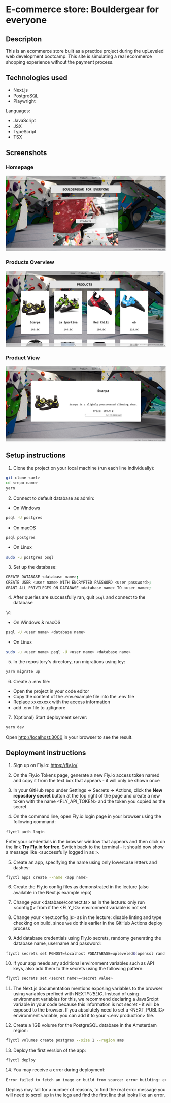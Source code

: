 # E-commerce store: Bouldergear for everyone

## Descripton

This is an ecommerce store built as a practice project during the upLeveled web development bootcamp. This site is simulating a real ecommerce shopping experience without the payment process.

## Technologies used

- Next.js
- PostgreSQL
- Playwright

Languages:

- JavaScript
- JSX
- TypeScript
- TSX

## Screenshots

### Homepage

![Screenshot Home](public/screenshots/homepage.png)

### Products Overview

![Screenshot Products Overview](public/screenshots/products_overview.png)

### Product View

![Screenshot Product](public/screenshots/product_view.png)

## Setup instructions

1. Clone the project on your local machine (run each line individually):

```bash
git clone <url>
cd <repo name>
yarn
```

2. Connect to default database as admin:

- On Windows

```bash
psql -U postgres
```

- On macOS

```bash
psql postgres
```

- On Linux

```bash
sudo -u postgres psql
```

3. Set up the database:

```bash
CREATE DATABASE <database name>;
CREATE USER <user name> WITH ENCRYPTED PASSWORD <user password>;
GRANT ALL PRIVILEGES ON DATABASE <database name> TO <user name>;
```

4. After queries are successfully ran, quit `psql` and connect to the database

```bash
\q
```

- On Windows & macOS

```bash
psql -U <user name> <database name>
```

- On Linux

```bash
sudo -u <user name> psql -U <user name> <database name>
```

5. In the repository's directory, run migrations using ley:

```bash
yarn migrate up
```

6. Create a .env file:

- Open the project in your code editor
- Copy the content of the .env.example file into the .env file
- Replace xxxxxxxx with the access information
- add .env file to .gitignore

7. (Optional) Start deployment server:

```bash
yarn dev
```

Open [http://localhost:3000](http://localhost:3000) in your browser to see the result.

## Deployment instructions

1. Sign up on Fly.io: https://fly.io/

2. On the Fly.io Tokens page, generate a new Fly.io access token named <GitHub Actions Deploy Token> and copy it from the text box that appears - it will only be shown once

3. In your GitHub repo under Settings -> Secrets -> Actions, click the <b>New repository secret</b> button at the top right of the page and create a new token with the name <FLY_API_TOKEN> and the token you copied as the secret

4. On the command line, open Fly.io login page in your browser using the following command:

```bash
flyctl auth login
```

Enter your credentials in the browser window that appears and then click on the link <b>Try Fly.io for free</b>. Switch back to the terminal - it should now show a message like <successfully logged in as <your email>>.

5. Create an app, specifying the name using only lowercase letters and dashes:

```bash
flyctl apps create --name <app name>
```

6. Create the Fly.io config files as demonstrated in the lecture (also available in the Next.js example repo)

7. Change your <database/connect.ts> as in the lecture: only run <config()> from <dotenv-safe> if the <FLY_IO> environment variable is not set

8. Change your <next.config.js> as in the lecture: disable linting and type checking on build, since we do this earlier in the GitHub Actions deploy process

9. Add database credentials using Fly.io secrets, randomy generating the database name, username and password:

```bash
flyctl secrets set PGHOST=localhost PGDATABASE=upleveled$(openssl rand -hex 16) PGUSERNAME=upleveled$(openssl rand -hex 16) PGPASSWORD=$(openssl rand -base64 32)
```

10. If your app needs any additional environment variables such as API keys, also add them to the secrets using the following pattern:

```bash
flyctl secrets set <secret name>=<secret value>
```

11. The Next.js documentation mentions exposing variables to the browser using variables prefixed with NEXT*PUBLIC*. Instead of using environment variables for this, we recommend declaring a JavaSrcipt variable in your code because this information is not secret - it will be exposed to the browser. If you absolutely need to set a <NEXT_PUBLIC> environment variable, you can add it to your <.env.production> file.

12. Create a 1GB volume for the PostgreSQL database in the Amsterdam region:

```bash
flyctl volumes create postgres --size 1 --region ams
```

13. Deploy the first version of the app:

```bash
flyctl deploy
```

14. You may receive a <faied to fecth an image or build from source> error during deployment:

```bash
Error failed to fetch an image or build from source: error building: executor failed running [/bin/sh -c yarn build]: exit code: 1
```

Deploys may fail for a number of reasons, to find the real error message you will need to scroll up in the logs and find the first line that looks like an error.
